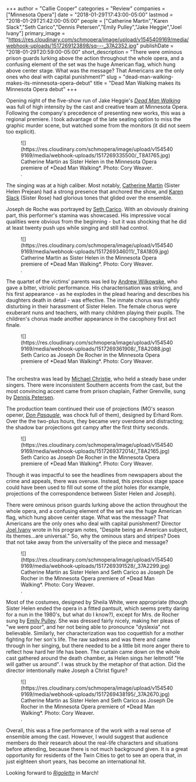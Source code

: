 +++
author = "Callie Cooper"
categories = "Review"
companies = ["Minnesota Opera"]
date = "2018-01-29T17:43:00-05:00"
lastmod = "2018-01-29T21:42:00-05:00"
people = ["Catherine Martin","Karen Slack","Seth Carico","Dennis Petersen","Emily Pulley","Jake Heggie","Joel Ivany"]
primary_image = "https://res.cloudinary.com/schmopera/image/upload/v1545409169/media/webhook-uploads/1517269123898/sq---_37A2352.jpg"
publishDate = "2018-01-29T20:59:00-05:00"
short_description = "There were ominous prison guards lurking above the action throughout the whole opera, and a confusing element of the set was the huge American flag, which hung above center stage. What was the message? That Americans are the only ones who deal with capital punishment?"
slug = "dead-man-walking-makes-its-minnesota-opera-debut"
title = "Dead Man Walking makes its Minnesota Opera debut"
+++

Opening night of the five-show run of Jake Heggie's [*Dead Man Walking*](http://www.mnopera.org/season/2017-2018/dead-man-walking/) was full of high intensity by the cast and creative team at Minnesota Opera. Following the company's precedence of presenting new works, this was a regional premiere. I took advantage of the late seating option to miss the graphic murder scene, but watched some from the monitors (it did not seem too explicit).

<figure data-type="image">
![](https://res.cloudinary.com/schmopera/image/upload/v1545409169/media/webhook-uploads/1517269335500/_T8A1765.jpg)
<figcaption>Catherine Martin as Sister Helen in the Minnesota Opera premiere of *Dead Man Walking*. Photo: Cory Weaver.</figcaption>.
</figure>

The singing was at a high caliber. Most notably, [Catherine Martin](/scene/people/catherine-martin/) (Sister Helen Prejean) had a strong presence that anchored the show, and [Karen Slack](/scene/people/karen-slack/) (Sister Rose) had glorious tones that glided over the ensemble. 

Joseph de Roche was portrayed by [Seth Carico](/scene/people/seth-carico/). With an obviously draining part, this performer's stamina was showcased. His impressive vocal qualities were obvious from the beginning - but it was shocking that he did at least twenty push ups while singing and still had control. 

<figure data-type="image">
![](https://res.cloudinary.com/schmopera/image/upload/v1545409169/media/webhook-uploads/1517269346011/_T8A1809.jpg)
<figcaption>Catherine Martin as Sister Helen in the Minnesota Opera premiere of *Dead Man Walking*. Photo: Cory Weaver.</figcaption>.
</figure>

The quartet of the victims' parents was led by [Andrew Wilkowske](/scene/people/andrew-wilkowske/), who gave a bitter, vitriolic performance. His characterisation was striking, and his first appearance - as he explodes in the plead hearing and describes his daughters death in detail - was effective. The inmate chorus was rightly disturbing in their harassment of Sister Helen. The female chorus were exuberant nuns and teachers, with many children playing their pupils. The children's chorus made another appearance in the cacophony first act finale. 

<figure data-type="image">
![](https://res.cloudinary.com/schmopera/image/upload/v1545409169/media/webhook-uploads/1517269361908/_T8A2088.jpg)
<figcaption>Seth Carico as Joseph De Rocher in the Minnesota Opera premiere of *Dead Man Walking*. Photo: Cory Weaver.</figcaption>.
</figure>

The orchestra was lead by [Michael Christie](/michael-christie-new-opera-that-the-box-office-loves/), who held a steady base under singers. There were inconsistent Southern accents from the cast, but the most convincing accent came from prison chaplain, Father Grenville, sung by [Dennis Petersen](/scene/people/dennis-peterson/).

The production team continued their use of projections (MO's season opener, [*Don Pasquale*](/don-pasquale-a-colorful-season-starter-at-minnesota-opera/), was chock full of them), designed by Erhard Rom. Over the the two-plus hours, they became very overdone and distracting; the shadow bar projections got campy after the first thirty seconds.

<figure data-type="image">
![](https://res.cloudinary.com/schmopera/image/upload/v1545409169/media/webhook-uploads/1517269372014/_T8A2165.jpg)
<figcaption>Seth Carico as Joseph De Rocher in the Minnesota Opera premiere of *Dead Man Walking*. Photo: Cory Weaver.</figcaption>
</figure>

Though it was impactful to see the headlines from newspapers about the crime and appeals, there was overuse. Instead, this precious stage space could have been used to fill out some of the plot holes (for example, projections of the correspondence between Sister Helen and Joseph). 

There were ominous prison guards lurking above the action throughout the whole opera, and a confusing element of the set was the huge American flag, which hung above center stage. What was the message? That Americans are the only ones who deal with capital punishment? Director [Joel Ivany](/scene/people/joel-ivany/) wrote in his program notes, "Despite being an American subject, its themes...are universal." So, why the ominous stars and stripes? Does that not take away from the universality of the piece and message? 

<figure data-type="image">
![](https://res.cloudinary.com/schmopera/image/upload/v1545409169/media/webhook-uploads/1517269391528/_37A2299.jpg)
<figcaption>Catherine Martin as Sister Helen and Seth Carico as Joseph De Rocher in the Minnesota Opera premiere of *Dead Man Walking*. Photo: Cory Weaver.</figcaption>.
</figure>

Most of the costumes, designed by Sheila White, were appropriate (though Sister Helen ended the opera in a fitted pantsuit, which seems pretty daring for a nun in the 1980's, but what do I know?), except for Mrs. de Rocher sung by [Emily Pulley](http://www.mnopera.org/biography/emily-pulley/). She was dressed fairly nicely, making her pleas of "we were poor", and her not being able to pronounce "dyslexia" not believable. Similarly, her characterization was too coquettish for a mother fighting for her son's life. The raw sadness and was there and came through in her singing, but there needed to be a little bit more anger there to reflect how hard her life has been. The curtain came down on the whole cast gathered around the death chamber, as Helen sings her leitmotif "He will gather us around". I was struck by the metaphor of that action. Did the director intentionally make Joseph a Christ figure?

<figure data-type="image">
![](https://res.cloudinary.com/schmopera/image/upload/v1545409169/media/webhook-uploads/1517269438195/_37A2670.jpg)<figcaption>Catherine Martin as Sister Helen and Seth Carico as Joseph De Rocher in the Minnesota Opera premiere of *Dead Man Walking*. Photo: Cory Weaver.</figcaption>.
</figure>

Overall, this was a fine performance of the work with a real sense of ensemble among the cast. However, I would suggest that audience members do their research about the real-life characters and situations before attending, because there is not much background given. It is a great opportunity for residents of the Twin Cities to get to see an opera that, in just eighteen short years, has become an international hit. 

Looking forward to [*Rigoletto*](http://www.mnopera.org/season/2017-2018/rigoletto/) in March!
